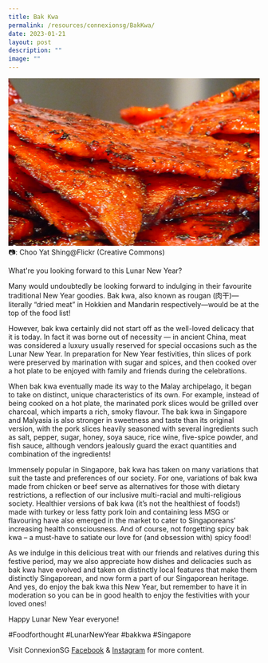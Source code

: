 ```yaml
---
title: Bak Kwa
permalink: /resources/connexionsg/BakKwa/
date: 2023-01-21
layout: post
description: ""
image: ""
---
```

![](/images/connexionsg/2023/Bak%20Kwa.jpg)
 📷: Choo Yat Shing@Flickr (Creative Commons)

What're you looking forward to this Lunar New Year?

Many would undoubtedly be looking forward to indulging in their favourite traditional New Year goodies. Bak kwa, also known as rougan (肉干)—literally “dried meat” in Hokkien and Mandarin respectively—would be at the top of the food list!

However, bak kwa certainly did not start off as the well-loved delicacy that it is today. In fact it was borne out of necessity — in ancient China, meat was considered a luxury usually reserved for special occasions such as the Lunar New Year. In preparation for New Year festivities, thin slices of pork were preserved by marination with sugar and spices, and then cooked over a hot plate to be enjoyed with family and friends during the celebrations. 

When bak kwa eventually made its way to the Malay archipelago, it began to take on distinct, unique characteristics of its own. For example, instead of being cooked on a hot plate, the marinated pork slices would be grilled over charcoal, which imparts a rich, smoky flavour. The bak kwa in Singapore and Malyasia is also stronger in sweetness and taste than its original version, with the pork slices heavily seasoned with several ingredients such as salt, pepper, sugar, honey, soya sauce, rice wine, five-spice powder, and fish sauce, although vendors jealously guard the exact quantities and combination of the ingredients!

Immensely popular in Singapore, bak kwa has taken on many variations that suit the taste and preferences of our society. For one, variations of bak kwa made from chicken or beef serve as alternatives for those with dietary restrictions, a reflection of our inclusive multi-racial and multi-religious society. Healthier versions of bak kwa (it’s not the healthiest of foods!) made with turkey or less fatty pork loin and containing less MSG or flavouring have also emerged in the market to cater to Singaporeans’ increasing health consciousness. And of course, not forgetting spicy bak kwa – a must-have to satiate our love for (and obsession with) spicy food!

As we indulge in this delicious treat with our friends and relatives during this festive period, may we also appreciate how dishes and delicacies such as bak kwa have evolved and taken on distinctly local features that make them distinctly Singaporean, and now form a part of our Singaporean heritage. And yes, do enjoy the bak kwa this New Year, but remember to have it in moderation so you can be in good health to enjoy the festivities with your loved ones!

Happy Lunar New Year everyone!

#Foodforthought #LunarNewYear #bakkwa #Singapore

Visit ConnexionSG [Facebook](https://www.facebook.com/ConnexionSG) & [Instagram](https://www.instagram.com/connexionsg/) for more content.
